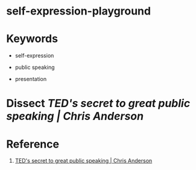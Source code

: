 # self-expression-playground

# Keywords

- self-expression

- public speaking 

- presentation


# Dissect *TED's secret to great public speaking | Chris Anderson*





# Reference 


1. [TED's secret to great public speaking | Chris Anderson](https://www.youtube.com/watch?v=-FOCpMAww28)
